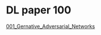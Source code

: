# DL paper 100



[001_Gernative_Adversarial_Networks](./001_Gernerative_Adversarial_Networks/001_Gernerative_Adversarial_Networks.md)




